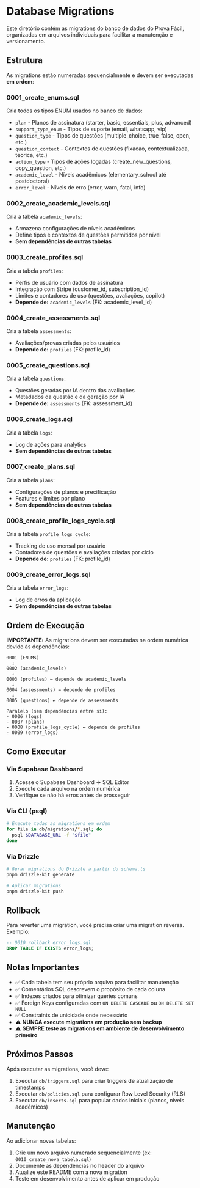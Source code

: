 # Database Migrations

Este diretório contém as migrations do banco de dados do Prova Fácil, organizadas em arquivos individuais para facilitar a manutenção e versionamento.

## Estrutura

As migrations estão numeradas sequencialmente e devem ser executadas **em ordem**:

### 0001_create_enums.sql

Cria todos os tipos ENUM usados no banco de dados:

- `plan` - Planos de assinatura (starter, basic, essentials, plus, advanced)
- `support_type_enum` - Tipos de suporte (email, whatsapp, vip)
- `question_type` - Tipos de questões (multiple_choice, true_false, open, etc.)
- `question_context` - Contextos de questões (fixacao, contextualizada, teorica, etc.)
- `action_type` - Tipos de ações logadas (create_new_questions, copy_question, etc.)
- `academic_level` - Níveis acadêmicos (elementary_school até postdoctoral)
- `error_level` - Níveis de erro (error, warn, fatal, info)

### 0002_create_academic_levels.sql

Cria a tabela `academic_levels`:

- Armazena configurações de níveis acadêmicos
- Define tipos e contextos de questões permitidos por nível
- **Sem dependências de outras tabelas**

### 0003_create_profiles.sql

Cria a tabela `profiles`:

- Perfis de usuário com dados de assinatura
- Integração com Stripe (customer_id, subscription_id)
- Limites e contadores de uso (questões, avaliações, copilot)
- **Depende de:** `academic_levels` (FK: academic_level_id)

### 0004_create_assessments.sql

Cria a tabela `assessments`:

- Avaliações/provas criadas pelos usuários
- **Depende de:** `profiles` (FK: profile_id)

### 0005_create_questions.sql

Cria a tabela `questions`:

- Questões geradas por IA dentro das avaliações
- Metadados da questão e da geração por IA
- **Depende de:** `assessments` (FK: assessment_id)

### 0006_create_logs.sql

Cria a tabela `logs`:

- Log de ações para analytics
- **Sem dependências de outras tabelas**

### 0007_create_plans.sql

Cria a tabela `plans`:

- Configurações de planos e precificação
- Features e limites por plano
- **Sem dependências de outras tabelas**

### 0008_create_profile_logs_cycle.sql

Cria a tabela `profile_logs_cycle`:

- Tracking de uso mensal por usuário
- Contadores de questões e avaliações criadas por ciclo
- **Depende de:** `profiles` (FK: profile_id)

### 0009_create_error_logs.sql

Cria a tabela `error_logs`:

- Log de erros da aplicação
- **Sem dependências de outras tabelas**

## Ordem de Execução

**IMPORTANTE:** As migrations devem ser executadas na ordem numérica devido às dependências:

```text
0001 (ENUMs)
  ↓
0002 (academic_levels)
  ↓
0003 (profiles) ← depende de academic_levels
  ↓
0004 (assessments) ← depende de profiles
  ↓
0005 (questions) ← depende de assessments

Paralelo (sem dependências entre si):
- 0006 (logs)
- 0007 (plans)
- 0008 (profile_logs_cycle) ← depende de profiles
- 0009 (error_logs)
```

## Como Executar

### Via Supabase Dashboard

1. Acesse o Supabase Dashboard → SQL Editor
2. Execute cada arquivo na ordem numérica
3. Verifique se não há erros antes de prosseguir

### Via CLI (psql)

```bash
# Execute todas as migrations em ordem
for file in db/migrations/*.sql; do
  psql $DATABASE_URL -f "$file"
done
```

### Via Drizzle

```bash
# Gerar migrations do Drizzle a partir do schema.ts
pnpm drizzle-kit generate

# Aplicar migrations
pnpm drizzle-kit push
```

## Rollback

Para reverter uma migration, você precisa criar uma migration reversa. Exemplo:

```sql
-- 0010_rollback_error_logs.sql
DROP TABLE IF EXISTS error_logs;
```

## Notas Importantes

- ✅ Cada tabela tem seu próprio arquivo para facilitar manutenção
- ✅ Comentários SQL descrevem o propósito de cada coluna
- ✅ Indexes criados para otimizar queries comuns
- ✅ Foreign Keys configuradas com `ON DELETE CASCADE` ou `ON DELETE SET NULL`
- ✅ Constraints de unicidade onde necessário
- ⚠️ **NUNCA execute migrations em produção sem backup**
- ⚠️ **SEMPRE teste as migrations em ambiente de desenvolvimento primeiro**

## Próximos Passos

Após executar as migrations, você deve:

1. Executar `db/triggers.sql` para criar triggers de atualização de timestamps
2. Executar `db/policies.sql` para configurar Row Level Security (RLS)
3. Executar `db/inserts.sql` para popular dados iniciais (planos, níveis acadêmicos)

## Manutenção

Ao adicionar novas tabelas:

1. Crie um novo arquivo numerado sequencialmente (ex: `0010_create_nova_tabela.sql`)
2. Documente as dependências no header do arquivo
3. Atualize este README com a nova migration
4. Teste em desenvolvimento antes de aplicar em produção
